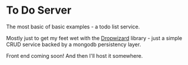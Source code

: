 To Do Server
=============

The most basic of basic examples - a todo list service.

Mostly just to get my feet wet with the [Dropwizard](http://www.dropwizard.io) library - just a simple CRUD service backed by a mongodb persistency layer.

Front end coming soon! And then I'll host it somewhere.